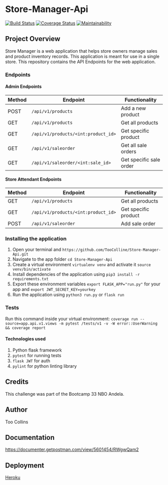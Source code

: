 # Store-Manager-Api
[![Build Status](https://travis-ci.com/TooColline/Store-Manager-Api.svg?branch=develop)](https://travis-ci.com/TooColline/Store-Manager-Api) [![Coverage Status](https://coveralls.io/repos/github/TooColline/Store-Manager-Api/badge.svg?branch=develop)](https://coveralls.io/github/TooColline/Store-Manager-Api?branch=develop) [![Maintainability](https://api.codeclimate.com/v1/badges/d0ed3191e7c3ea7198c6/maintainability)](https://codeclimate.com/github/TooColline/Store-Manager-Api/maintainability)

## Project Overview
Store Manager is a web application that helps store owners manage sales and product inventory records. This application is meant for use in a single store. This repository contains the API Endpoints for the web application.

### Endpoints

#### Admin Endpoints
Method | Endpoint | Functionality
--- | --- | ---
POST | `/api/v1/products` | Add a new product
GET | `/api/v1/products` | Get all products
GET | `/api/v1/products/<int:product_id>` | Get specific product
GET | `/api/v1/saleorder` | Get all sale orders
GET | `/api/v1/saleorder/<int:sale_id>` | Get specific sale order

#### Store Attendant Endpoints
Method | Endpoint | Functionality
--- | --- | ---
GET | `/api/v1/products` | Get all products
GET | `/api/v1/products/<int:product_id>` | Get specific product
POST | `/api/v1/saleorder` | Add sale order

### Installing the application
1. Open your terminal and `https://github.com/TooColline/Store-Manager-Api.git`
2. Navigate to the app folder `cd Store-Manager-Api`
3. Create a virtual environment `virtualenv venv` and activate it `source venv/bin/activate` 
4. Install dependencies of the application using `pip3 install -r requirements.txt`
5. Export these environment variables ```export FLASK_APP="run.py"``` for your app and ```export JWT_SECRET_KEY=yourkey```
6. Run the application using `python3 run.py` or `flask run`

### Tests
Run this command inside your virtual environment: `coverage run --source=app.api.v1.views -m pytest /tests/v1 -v -W error::UserWarning && coverage report`

#### Technologies used
1. Python flask framework
2. `pytest` for running tests
3. `flask JWT` for auth
4. `pylint` for python linting library

## Credits
This challenge was part of the Bootcamp 33 NBO Andela.

## Author
Too Collins

## Documentation
https://documenter.getpostman.com/view/5601454/RWgwQam2

## Deployment
[Heroku](https://store-manager-app-api-heroku.herokuapp.com/api/v1/products)
